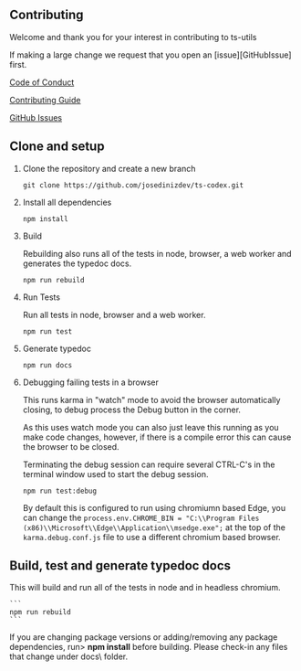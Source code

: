 ## Contributing

Welcome and thank you for your interest in contributing to ts-utils

If making a large change we request that you open an [issue][GitHubIssue] first.

[Code of Conduct](https://github.com/josedinizdev/ts-codex/blob/main/CODE_OF_CONDUCT.md)

[Contributing Guide](https://github.com/josedinizdev/ts-codex/blob/main/CONTRIBUTING.md)

[GitHub Issues](https://github.com/josedinizdev/ts-codex/issues)

## Clone and setup

1. Clone the repository and create a new branch
	```
	git clone https://github.com/josedinizdev/ts-codex.git
	```

2. Install all dependencies
	```
	npm install
	```

3. Build

	Rebuilding also runs all of the tests in node, browser, a web worker and generates the typedoc docs.

	```
	npm run rebuild
	```


4. Run Tests

	Run all tests in node, browser and a web worker.
    ```
	npm run test
    ```

5. Generate typedoc
	```
	npm run docs
	```

6. Debugging failing tests in a browser

    This runs karma in "watch" mode to avoid the browser automatically closing, to debug process the Debug button in the corner.

    As this uses watch mode you can also just leave this running as you make code changes, however, if there is a compile error this can cause the browser to be closed.

    Terminating the debug session can require several CTRL-C's in the terminal window used to start the debug session.

	```
	npm run test:debug
	```

    By default this is configured to run using chromiumn based Edge, you can change the `process.env.CHROME_BIN = "C:\\Program Files (x86)\\Microsoft\\Edge\\Application\\msedge.exe";` at the top of the `karma.debug.conf.js` file to use a different chromium based browser.


## Build, test and generate typedoc docs

This will build and run all of the tests in node and in headless chromium.

	```
	npm run rebuild
	```


If you are changing package versions or adding/removing any package dependencies, run> **npm install** before building. Please check-in any files that change under docs\ folder.